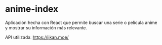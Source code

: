 # anime-index

Aplicación hecha con React que permite buscar una serie o película anime y mostrar su información más relevante.

API utilizada: https://jikan.moe/